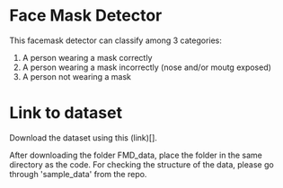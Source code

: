 # Face Mask Detector
This facemask detector can classify among 3 categories:
1. A person wearing a mask correctly
2. A person wearing a mask incorrectly (nose and/or moutg exposed)
3. A person not wearing a mask

# Link to dataset
Download the dataset using this (link)[].

After downloading the folder FMD_data, place the folder in the same directory as the code. For checking the structure of the data, please go through 'sample_data' from the repo. 
